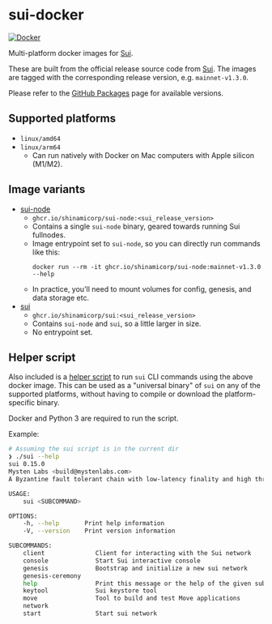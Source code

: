 # sui-docker

[![Docker](https://github.com/shinamicorp/sui-docker/actions/workflows/docker.yaml/badge.svg)](https://github.com/shinamicorp/sui-docker/actions/workflows/docker.yaml)

Multi-platform docker images for [Sui](https://sui.io/).

These are built from the official release source code from [Sui](https://github.com/MystenLabs/sui/releases).
The images are tagged with the corresponding release version, e.g. `mainnet-v1.3.0`.

Please refer to the [GitHub Packages](https://github.com/orgs/shinamicorp/packages?repo_name=sui-docker) page for available versions.

## Supported platforms

- `linux/amd64`
- `linux/arm64`
  - Can run natively with Docker on Mac computers with Apple silicon (M1/M2).

## Image variants

- [sui-node](https://github.com/shinamicorp/sui-docker/pkgs/container/sui-node)
  - `ghcr.io/shinamicorp/sui-node:<sui_release_version>`
  - Contains a single `sui-node` binary, geared towards running Sui fullnodes.
  - Image entrypoint set to `sui-node`, so you can directly run commands like this:
    ```
    docker run --rm -it ghcr.io/shinamicorp/sui-node:mainnet-v1.3.0 --help
    ```
  - In practice, you'll need to mount volumes for config, genesis, and data storage etc.
- [sui](https://github.com/shinamicorp/sui-docker/pkgs/container/sui)
  - `ghcr.io/shinamicorp/sui:<sui_release_version>`
  - Contains `sui-node` and `sui`, so a little larger in size.
  - No entrypoint set.

## Helper script

Also included is a [helper script](./sui) to run `sui` CLI commands using the above docker image.
This can be used as a "universal binary" of `sui` on any of the supported platforms, without having to compile or download the platform-specific binary.

Docker and Python 3 are required to run the script.

Example:

```bash
# Assuming the sui script is in the current dir
❯ ./sui --help
sui 0.15.0
Mysten Labs <build@mystenlabs.com>
A Byzantine fault tolerant chain with low-latency finality and high throughput

USAGE:
    sui <SUBCOMMAND>

OPTIONS:
    -h, --help       Print help information
    -V, --version    Print version information

SUBCOMMANDS:
    client              Client for interacting with the Sui network
    console             Start Sui interactive console
    genesis             Bootstrap and initialize a new sui network
    genesis-ceremony    
    help                Print this message or the help of the given subcommand(s)
    keytool             Sui keystore tool
    move                Tool to build and test Move applications
    network             
    start               Start sui network
```

